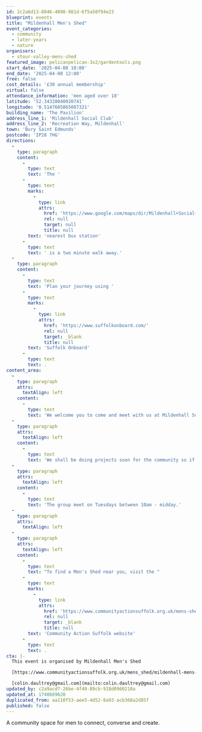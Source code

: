 ```yaml
---
id: 2c2a6d13-8846-4098-981d-6f5a50f94e23
blueprint: events
title: "Mildenhall Men's Shed"
event_categories:
  - community
  - later-years
  - nature
organisers:
  - stour-valley-mens-shed
featured_image: pelicanpelican-3x2/gardentools.png
start_date: '2025-04-08 10:00'
end_date: '2025-04-08 12:00'
free: false
cost_details: '£30 annual membership'
virtual: false
attendance_information: 'men aged over 18'
latitude: '52.34328040020741'
longitude: '0.5147685865087321'
building_name: 'The Pavilion'
address_line_1: 'Mildenhall Social Club'
address_line_2: 'Recreation Way, Mildenhall'
town: 'Bury Saint Edmunds'
postcode: 'IP28 7HG'
directions:
  -
    type: paragraph
    content:
      -
        type: text
        text: 'The '
      -
        type: text
        marks:
          -
            type: link
            attrs:
              href: 'https://www.google.com/maps/dir/Mildenhall+Social+Club,+Recreation+Way,+Mildenhall,+Bury+Saint+Edmunds/Mildenhall+bus+station,+Mildenhall,+Bury+Saint+Edmunds+IP28+7EZ/@52.3430332,0.5109133,17z/data=!3m1!4b1!4m14!4m13!1m5!1m1!1s0x47d8476baa3677ff:0xb24ddd5f9ac24f61!2m2!1d0.5147464!2d52.3431629!1m5!1m1!1s0x47d8476a3977384b:0xf52d8c6e1efdd4c0!2m2!1d0.51224!2d52.34322!3e2?entry=ttu&g_ep=EgoyMDI1MDIyNC4wIKXMDSoJLDEwMjExNDUzSAFQAw%3D%3D'
              rel: null
              target: null
              title: null
        text: 'nearest bus station'
      -
        type: text
        text: ' is a two minute walk away.'
  -
    type: paragraph
    content:
      -
        type: text
        text: 'Plan your journey using '
      -
        type: text
        marks:
          -
            type: link
            attrs:
              href: 'https://www.suffolkonboard.com/'
              rel: null
              target: _blank
              title: null
        text: 'Suffolk Onboard'
      -
        type: text
        text: .
content_area:
  -
    type: paragraph
    attrs:
      textAlign: left
    content:
      -
        type: text
        text: 'We welcome you to come and meet with us at Mildenhall Social Club (building at the rear) to have hot drink and a chat to meet local people in the area. '
  -
    type: paragraph
    attrs:
      textAlign: left
    content:
      -
        type: text
        text: 'We shall be doing projects soon for the community so if there is something you would like to discuss or even offer your services for anything then please do come along and meet professionally retired people in different fields!'
  -
    type: paragraph
    attrs:
      textAlign: left
    content:
      -
        type: text
        text: 'The group meet on Tuesdays between 10am - midday.'
  -
    type: paragraph
    attrs:
      textAlign: left
  -
    type: paragraph
    attrs:
      textAlign: left
    content:
      -
        type: text
        text: "To find a Men's Shed near you, visit the "
      -
        type: text
        marks:
          -
            type: link
            attrs:
              href: 'https://www.communityactionsuffolk.org.uk/mens-sheds/map/'
              rel: null
              target: _blank
              title: null
        text: 'Community Action Suffolk website'
      -
        type: text
        text: .
cta: |-
  This event is organised by Mildenhall Men's Shed

  [https://www.communityactionsuffolk.org.uk/mens_shed/mildenhall-mens-shed/](https://www.communityactionsuffolk.org.uk/mens_shed/mildenhall-mens-shed/)

  [colin.daultrey@gmail.com](mailto:colin.daultrey@gmail.com)
updated_by: c2a9acd7-26be-4f49-89cb-918d0960210a
updated_at: 1740669620
duplicated_from: aa110f53-aee5-4d52-8a93-acb368a2d85f
published: false
---
```

A community space for men to connect, converse and create.